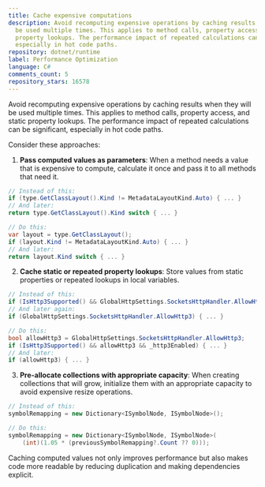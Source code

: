 ```yaml
---
title: Cache expensive computations
description: Avoid recomputing expensive operations by caching results when they will
  be used multiple times. This applies to method calls, property access, and static
  property lookups. The performance impact of repeated calculations can be significant,
  especially in hot code paths.
repository: dotnet/runtime
label: Performance Optimization
language: C#
comments_count: 5
repository_stars: 16578
---
```


Avoid recomputing expensive operations by caching results when they will be used multiple times. This applies to method calls, property access, and static property lookups. The performance impact of repeated calculations can be significant, especially in hot code paths.

Consider these approaches:

1. **Pass computed values as parameters**: When a method needs a value that is expensive to compute, calculate it once and pass it to all methods that need it.

```csharp
// Instead of this:
if (type.GetClassLayout().Kind != MetadataLayoutKind.Auto) { ... }
// And later:
return type.GetClassLayout().Kind switch { ... }

// Do this:
var layout = type.GetClassLayout();
if (layout.Kind != MetadataLayoutKind.Auto) { ... }
// And later:
return layout.Kind switch { ... }
```

2. **Cache static or repeated property lookups**: Store values from static properties or repeated lookups in local variables.

```csharp
// Instead of this:
if (IsHttp3Supported() && GlobalHttpSettings.SocketsHttpHandler.AllowHttp3 && _http3Enabled) { ... }
// And later again:
if (GlobalHttpSettings.SocketsHttpHandler.AllowHttp3) { ... }

// Do this:
bool allowHttp3 = GlobalHttpSettings.SocketsHttpHandler.AllowHttp3;
if (IsHttp3Supported() && allowHttp3 && _http3Enabled) { ... }
// And later:
if (allowHttp3) { ... }
```

3. **Pre-allocate collections with appropriate capacity**: When creating collections that will grow, initialize them with an appropriate capacity to avoid expensive resize operations.

```csharp
// Instead of this:
symbolRemapping = new Dictionary<ISymbolNode, ISymbolNode>();

// Do this:
symbolRemapping = new Dictionary<ISymbolNode, ISymbolNode>(
    (int)(1.05 * (previousSymbolRemapping?.Count ?? 0)));
```

Caching computed values not only improves performance but also makes code more readable by reducing duplication and making dependencies explicit.
